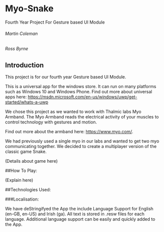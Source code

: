 # Myo-Snake
Fourth Year Project For Gesture based UI Module 

###### Martin Coleman
###### Ross Byrne

## Introduction
This project is for our fourth year Gesture based UI Module.

This is a universal app for the windows store. It can run on many platforms such as Windows 10 and Windows Phone. Find out more about universal apps here: https://msdn.microsoft.com/en-us/windows/uwp/get-started/whats-a-uwp

We chose this project as we wanted to work with Thalmic labs Myo Armband. The Myo Armband reads the electrical activity of your muscles to control technology with gestures and motion. 

Find out more about the armband here: https://www.myo.com/.

We had previously used a single myo in our labs and wanted to get two myo communicating together. We decided to create a multiplayer version of the classic game Snake.

(Details about game here)

##How To Play:

(Explain here)

##Technologies Used:

###Localisation:

We have deStringifyed the App the include Language Support for English (en-GB, en-US) and Irish (ga).
All text is stored in .resw files for each language.
Additional language support can be easily and quickly added to the App.

